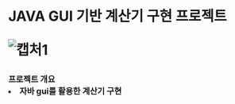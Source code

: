 <h1> JAVA GUI 기반 계산기 구현  프로젝트

![캡처1](https://user-images.githubusercontent.com/117806982/208807038-6e60d37c-5149-4753-a3e8-c7dc38a0461d.PNG)

  
<h3> 프로젝트 개요
  <li> 자바 gui를 활용한 계산기 구현
    
